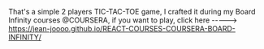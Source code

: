 That's a simple 2 players TIC-TAC-TOE game, I crafted it during my Board Infinity courses @COURSERA, if you want to play, click here -----> https://jean-joooo.github.io/REACT-COURSES-COURSERA-BOARD-INFINITY/ 
